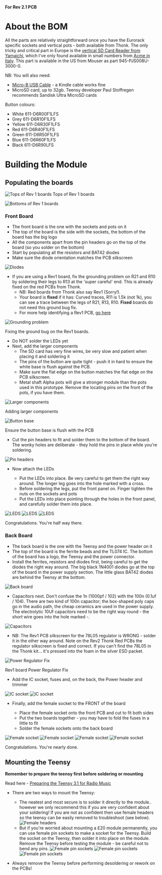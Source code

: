 **For Rev 2.1 PCB**

# About the BOM

All the parts are relatively straightforward once you have the Eurorack specific sockets and
vertical pots - both available from Thonk. The only tricky and critical part in Europe is the
[vertical SD Card Reader from Yamaichi](http://www.yamaichi.de/?id=301&L=0), which I've only
found available in small numbers from
[Acme in Italy](http://www.acmesystems.it/catalog_sdcard).
This part is available in the US from Mouser as part 945-PJS008U-3000-0.

NB: You will also need:

* [Micro-B USB Cable](https://www.pjrc.com/store/cable_usb_micro_b.html) - a Kindle cable works fine
* MicroSD card, up to 32gb. Teensy developer Paul Stoffregen recommends Sandisk Ultra MicroSD cards

Button colours:

* White 611-D6R00F1LFS
* Grey 611-D6R10F1LFS
* Yellow 611-D6R30F1LFS
* Red 611-D6R40F1LFS
* Green 611-D6R50F1LFS
* Blue 611-D6R60F1LFS
* Black 611-D6R90LFS

# Building the Module

## Populating the boards

![Tops of Rev 1 boards](https://github.com/TomWhitwell/RadioMusic/raw/master/Collateral/BuildImages/48.jpg)
Tops of Rev 1 boards

![Bottoms of Rev 1 boards](https://github.com/TomWhitwell/RadioMusic/raw/master/Collateral/BuildImages/47.jpg)

### Front Board

* The front board is the one with the sockets and pots on it
* The top of the board is the side with the sockets, the bottom of the board has the big logo
* All the components apart from the pin headers go on the top of the board (so you solder on the bottom)
* Start by populating all the resistors and BAT42 diodes
* Make sure the diode orientation matches the PCB silkscreen

![Diodes](https://github.com/TomWhitwell/RadioMusic/raw/master/Collateral/BuildImages/44.jpg)

* If you are using a Rev1 board, fix the grounding problem on R21 and R10 by soldering their legs to R13 at the 'super careful' end. This is already fixed on the red PCBs from Thonk.
  - NB: Red boards from Thonk also say Rev1 (Sorry!).
  - Your board is **fixed** if it has: Curved traces, R11 is 1.5k (not 1k), you can see a trace between the legs of R21, R13, R10. **Fixed** boards do not need this ground bug fix.
  - For more help identifying a Rev1 PCB, [go here](https://github.com/TomWhitwell/RadioMusic/issues/58)

![Grounding problem](https://github.com/TomWhitwell/RadioMusic/raw/master/Collateral/BuildImages/42.jpg)

Fixing the ground bug on the Rev1 boards.

* Do NOT solder the LEDs yet
* Next, add the larger components
  - The SD card has very fine wires, be very slow and patient when placing it and soldering it
  - The pins of the button are quite tight - push it in hard to ensure the white base is flush against the PCB.
  - Make sure the flat edge on the button matches the flat edge on the PCB silkscreen.
  - Metal shaft Alpha pots will give a stronger module than the pots used in this prototype. Remove the locating pins on the front of the pots, if you have them.

![Larger components](https://github.com/TomWhitwell/RadioMusic/raw/master/Collateral/BuildImages/43.jpg)

Adding larger components

![Button base](https://github.com/TomWhitwell/RadioMusic/raw/master/Collateral/BuildImages/41.jpg)

Ensure the button base is flush with the PCB

* Cut the pin headers to fit and solder them to the bottom of the board. The wonky holes are deliberate - they hold the pins in place while you're soldering.

![Pin headers](https://github.com/TomWhitwell/RadioMusic/raw/master/Collateral/BuildImages/40.jpg)

* Now attach the LEDs

  - Put the LEDs into place. Be very careful to get them the right way around. The longer leg goes into the hole marked with a cross.
  - Before soldering the legs, put the front panel on. Finger tighten the nuts on the sockets and pots
  - Put the LEDs into place pointing through the holes in the front panel, and carefully solder them into place.

![LEDS](https://github.com/TomWhitwell/RadioMusic/raw/master/Collateral/BuildImages/38.jpg)
![LEDS](https://github.com/TomWhitwell/RadioMusic/raw/master/Collateral/BuildImages/37.jpg)
![LEDS](https://github.com/TomWhitwell/RadioMusic/raw/master/Collateral/BuildImages/36.jpg)

Congratulations. You're half way there.

### Back Board

* The back board is the one with the Teensy and the power header on it
* The top of the board is the ferrite beads and the TL074 IC. The bottom of the board has a logo, the Teensy and the power connector.
* Install the ferrites, resistors and diodes first, being careful to get the diodes the right way around. The big black 1N4001 diodes go at the top of the board in the power supply section. The little glass BAT42 diodes are behind the Teensy at the bottom.

![Back board](https://github.com/TomWhitwell/RadioMusic/raw/master/Collateral/BuildImages/35.jpg)

* Capacitors next. Don't confuse the 1n (1000pf / 102) with the 100n (0.1uf / 104). There are two kind of 100n capacitor; the box-shaped poly caps go in the audio path, the cheap ceramics are used in the power supply. The electrolytic 10Uf capacitors need to be the right way round - the short wire goes into the hole marked -.

![Capacitors](https://github.com/TomWhitwell/RadioMusic/raw/master/Collateral/BuildImages/34.jpg)

* NB: The Rev1 PCB silkscreen for the 78L05 regulator is WRONG - solder it in the other way around. Note on the Rev2 Thonk Red PCBs the regulator silkscreen is fixed and correct. If you can't find the 78L05 in the Thonk kit... it's pressed into the foam in the silver ESD packet.

![Power Regulator Fix](https://github.com/TomWhitwell/RadioMusic/raw/master/Collateral/BuildImages/31.jpg)

Rev1 board Power Regulator Fix

* Add the IC socket, fuses and, on the back, the Power header and trimmer

![IC socket](https://github.com/TomWhitwell/RadioMusic/raw/master/Collateral/BuildImages/32.jpg)
![IC socket](https://github.com/TomWhitwell/RadioMusic/raw/master/Collateral/BuildImages/33.jpg)

* Finally, add the female socket to the FRONT of the board

  - Place the female socket onto the front PCB and cut to fit both sides
  - Put the two boards together - you may have to fold the fuses in a little to fit
  - Solder the female sockets onto the back board

![Female socket](https://github.com/TomWhitwell/RadioMusic/raw/master/Collateral/BuildImages/12.jpg)
![Female socket](https://github.com/TomWhitwell/RadioMusic/raw/master/Collateral/BuildImages/11.jpg)
![Female socket](https://github.com/TomWhitwell/RadioMusic/raw/master/Collateral/BuildImages/09.jpg)
![Female socket](https://github.com/TomWhitwell/RadioMusic/raw/master/Collateral/BuildImages/08.jpg)

Congratulations. You're nearly done.

## Mounting the Teensy

**Remember to prepare the teensy first before soldering or mounting**

Read here - [Preparing the Teensy 3.1 for Radio Music](https://github.com/TomWhitwell/RadioMusic/wiki/Preparing-the-Teensy-3.1)

* There are two ways to mount the Teensy:

  - The neatest and most secure is to solder it directly to the module.. however we only recommend
  this if you are very confident about your soldering! If you are not as confident then use
  female headers so the teensy can be easily removed to troubleshoot (see below).
  ![Female headers](https://github.com/TomWhitwell/RadioMusic/raw/master/Collateral/BuildImages/19.jpg)
  - But if you're worried about mounting a £20 module permanently, you can use female pin
  sockets to make a socket for the Teensy. Build the socket on the Teensy, then solder it
  into place on the module. Remove the Teensy before testing the module - be careful not
  to bend any pins.
  ![Female pin sockets](https://github.com/TomWhitwell/RadioMusic/raw/master/Collateral/BuildImages/18.jpg)
  ![Female pin sockets](https://github.com/TomWhitwell/RadioMusic/raw/master/Collateral/BuildImages/14.jpg)
  ![Female pin sockets](https://github.com/TomWhitwell/RadioMusic/raw/master/Collateral/BuildImages/15.jpg)
* Always remove the Teensy before performing desoldering or rework on the PCBs!
